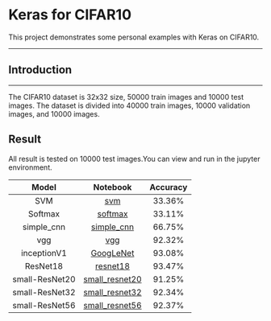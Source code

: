 # Keras for CIFAR10
This project demonstrates some personal examples with Keras on CIFAR10.

 ---
 
 
## Introduction

---
The CIFAR10 dataset is 32x32 size, 50000 train images and 10000 test images.
The dataset is divided into 40000 train images, 10000 validation images, and 10000 images.

 
 
## Result
All result is tested on 10000 test images.You can view and run in the jupyter
environment.

 Model | Notebook | Accuracy
 :---: | :---: | :---: 
 SVM | [svm](svm.ipynb) | 33.36% | 
 Softmax | [softmax](svm.ipynb)  | 33.11% |
 simple_cnn | [simple_cnn](simple_cnn.ipynb) | 66.75%
 vgg | [vgg](vgg.ipynb)  | 92.32% 
 inceptionV1 | [GoogLeNet](GoogLeNet.ipynb)  | 93.08% 
 ResNet18 | [resnet18](resnet18.ipynb)  | 93.47%
 small-ResNet20 | [small_resnet20](small_resnet20.ipynb) | 91.25%
 small-ResNet32 | [small_resnet32](small_resnet32.ipynb) | 92.34%
 small-ResNet56 | [small_resnet56](small_resnet56.ipynb) | 92.37%